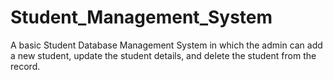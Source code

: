 # Student_Management_System
A basic Student Database Management System in which the admin can add a new student, update the student details, and delete the student from the record.
